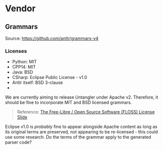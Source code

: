 # Vendor

## Grammars

Source:
https://github.com/antlr/grammars-v4

### Licenses

* Python: MIT
* CPP14: MIT
* Java: BSD
* CSharp: Eclipse Public License - v1.0
* Antlr itself: BSD 3-clause
* 
We are currently aiming to release Untangler under Apache v2.
Therefore, it should be fine to incorporate MIT and BSD licensed grammars.

> Reference: [The Free-Libre / Open Source Software (FLOSS) License Slide](https://dwheeler.com/essays/floss-license-slide.html)

Eclipse v1.0 is *probably* fine to appear alongside Apache content as long as its original terms are preserved, not appearing to be re-licensed - this could use some research. Do the terms of the grammar apply to the generated parser code?